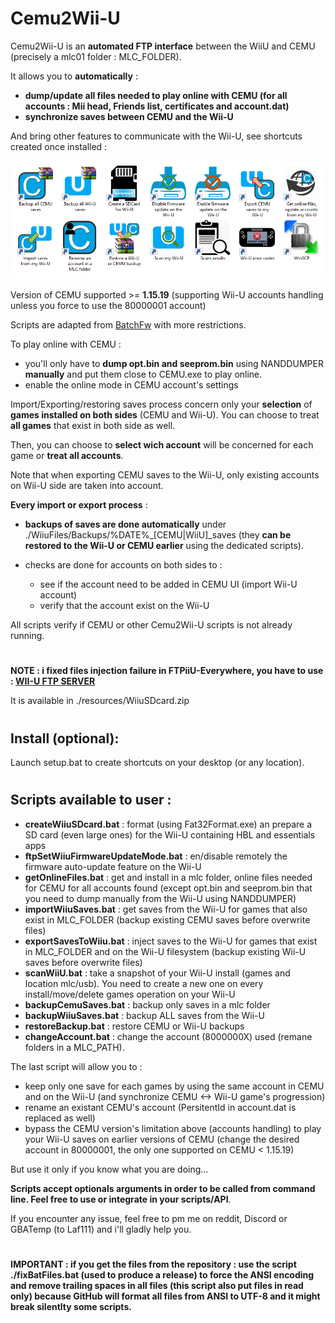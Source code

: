 # Cemu2Wii-U

Cemu2Wii-U is an **automated FTP interface** between the WiiU and CEMU (precisely a mlc01 folder : MLC_FOLDER). 

It allows you to **automatically** :
- **dump/update all files needed to play online with CEMU (for all accounts : Mii head, Friends list, certificates and account.dat)**
- **synchronize saves between CEMU and the Wii-U**

And bring other features to communicate with the Wii-U, see shortcuts created once installed :

<p align="center">
  <img src="resources/Cemu2Wii-U.png">
</p>

Version of CEMU supported >= **1.15.19** (supporting Wii-U accounts handling unless you force to use the 80000001 account)

Scripts are adapted from [BatchFw](https://github.com/Laf111/CEMU-Batch-Framework) with more restrictions. 

To play online with CEMU : 
- you'll only have to **dump opt.bin and seeprom.bin** using NANDDUMPER **manually** and put them close to CEMU.exe to play online.
- enable the online mode in CEMU account's settings

Import/Exporting/restoring saves process concern only your **selection** of **games installed on both sides** (CEMU and Wii-U). You can choose to treat **all games** that exist in both side as well.

Then, you can choose to **select wich account** will be concerned for each game or **treat all accounts**.

Note that when exporting CEMU saves to the Wii-U, only existing accounts on Wii-U side are taken into account.


**Every import or export process** :
- **backups of saves are done automatically** under ./WiiuFiles/Backups/\%DATE\%\_[CEMU|WiiU]\_saves (they **can be restored to the Wii-U or CEMU earlier** using the dedicated scripts).

- checks are done for accounts on both sides to : 
  - see if the account need to be added in CEMU UI (import Wii-U account)
  - verify that the account exist on the Wii-U



All scripts verify if CEMU or other Cemu2Wii-U scripts is not already running.

#
**NOTE : i fixed files injection failure in FTPiiU-Everywhere, you have to use :
[WII-U FTP SERVER](https://github.com/Laf111/WiiUFtpServer)**

It is available in ./resources/WiiuSDcard.zip

#
## Install (optional):

Launch setup.bat to create shortcuts on your desktop (or any location).

#
## Scripts available to user :

- **createWiiuSDcard.bat** : format (using Fat32Format.exe) an prepare a SD card (even large ones) for the Wii-U containing HBL and essentials apps
- **ftpSetWiiuFirmwareUpdateMode.bat** : en/disable remotely the firmware auto-update feature on the Wii-U
- **getOnlineFiles.bat** : get and install in a mlc folder, online files needed for CEMU for all accounts found
  (except opt.bin and seeprom.bin that you need to dump manually from the Wii-U using NANDDUMPER)
- **importWiiuSaves.bat** : get saves from the Wii-U for games that also exist in MLC_FOLDER (backup existing CEMU saves before overwrite files)
- **exportSavesToWiiu.bat** : inject saves to the Wii-U for games that exist in MLC_FOLDER and on the Wii-U filesystem (backup existing Wii-U saves before overwrite files)
- **scanWiiU.bat** : take a snapshot of your Wii-U install (games and location mlc/usb). You need to create a new one on every install/move/delete games operation on your Wii-U
- **backupCemuSaves.bat** : backup only saves in a mlc folder
- **backupWiiuSaves.bat** : backup ALL saves from the Wii-U
- **restoreBackup.bat** : restore CEMU or Wii-U backups
- **changeAccount.bat** : change the account (8000000X) used (remane folders in a MLC_PATH). 

The last script will allow you to : 
- keep only one save for each games by using the same account in CEMU and on the Wii-U (and synchronize CEMU <-> Wii-U game's progression)
- rename an existant CEMU's account (PersitentId in account.dat is replaced as well)
- bypass the CEMU version's limitation above (accounts handling) to play your Wii-U saves on earlier versions of CEMU (change the desired account in 80000001, the only one supported on CEMU < 1.15.19)

But use it only if you know what you are doing...

**Scripts accept optionals arguments in order to be called from command line. Feel free to use or integrate in your scripts/API**.

If you encounter any issue, feel free to pm me on reddit, Discord or GBATemp (to Laf111) and i'll gladly help you.


# 
**IMPORTANT : if you get the files from the repository : use the script ./fixBatFiles.bat (used to produce a release) to force the ANSI encoding and remove trailing spaces in all files (this script also put files in read only) because GitHub will format all files from ANSI to UTF-8 and it might break silentlty some scripts.**
#
